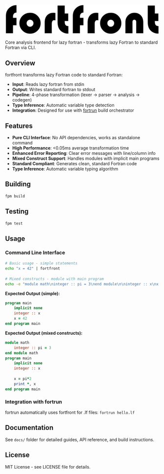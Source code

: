 ![fortfront](media/logo.svg)

Core analysis frontend for lazy fortran - transforms lazy Fortran to standard Fortran via CLI.

## Overview

fortfront transforms lazy Fortran code to standard Fortran:
- **Input**: Reads lazy fortran from stdin  
- **Output**: Writes standard fortran to stdout
- **Pipeline**: 4-phase transformation (lexer → parser → analysis → codegen)
- **Type Inference**: Automatic variable type detection 
- **Integration**: Designed for use with [fortrun](https://github.com/lazy-fortran/fortrun) build orchestrator

## Features

- **Pure CLI Interface**: No API dependencies, works as standalone command
- **High Performance**: <0.05ms average transformation time  
- **Enhanced Error Reporting**: Clear error messages with line/column info
- **Mixed Construct Support**: Handles modules with implicit main programs
- **Standard Compliant**: Generates clean, standard Fortran code
- **Type Inference**: Automatic variable typing algorithm

## Building

```bash
fpm build
```

## Testing  

```bash
fpm test
```

## Usage

### Command Line Interface

```bash
# Basic usage - simple statements
echo "x = 42" | fortfront

# Mixed constructs - module with main program
echo -e "module math\ninteger :: pi = 3\nend module\n\ninteger :: x\nx = pi * 2\nprint *, x" | fortfront
```

**Expected Output (simple):**
```fortran
program main
    implicit none
    integer :: x
    x = 42
end program main
```

**Expected Output (mixed constructs):**
```fortran
module math
    integer :: pi = 3
end module math
program main
    implicit none
    integer :: x

    x = pi*2
    print *, x
end program main
```

### Integration with fortrun

fortrun automatically uses fortfront for .lf files: `fortrun hello.lf`

## Documentation

See `docs/` folder for detailed guides, API reference, and build instructions.

## License

MIT License - see LICENSE file for details.

